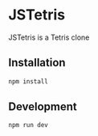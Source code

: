 # JSTetris

JSTetris is a Tetris clone

## Installation
```bash
npm install
```

## Development

```bash
npm run dev
```
